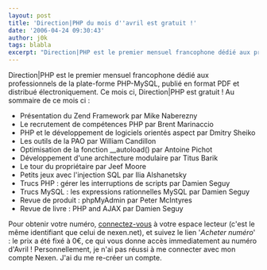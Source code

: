 ```yaml
---
layout: post
title: 'Direction|PHP du mois d''avril est gratuit !'
date: '2006-04-24 09:30:43'
author: j0k
tags: blabla
excerpt: "Direction|PHP est le premier mensuel francophone dédié aux professionnels de la plate-forme PHP-MySQL, publié en format PDF et distribué électroniquement.      \nCe mois ci, Direction|PHP est gratuit !   Au sommaire de ce mois ci :    * Présentation du Zend Framework par Mike Naberezny   * Le recrutement de compétences PHP par Brent      …"
---
```


Direction|PHP est le premier mensuel francophone dédié aux professionnels de la plate-forme PHP-MySQL, publié en format PDF et distribué électroniquement.
Ce mois ci, Direction|PHP est gratuit !   Au sommaire de ce mois ci :
* Présentation du Zend Framework par Mike Naberezny
* Le recrutement de compétences PHP par Brent Marinaccio
* PHP et le développement de logiciels orientés aspect par Dmitry Sheiko
* Les outils de la PAO par William Candillon
* Optimisation de la fonction __autoload() par Antoine Pichot
* Développement d'une architecture modulaire par Titus Barik
* Le tour du propriétaire par Jeef Moore
* Petits jeux avec l'injection SQL par Ilia Alshanetsky
* Trucs PHP : gérer les interruptions de scripts par Damien Seguy
* Trucs MySQL : les expressions rationnelles MySQL par Damien Seguy
* Revue de produit : phpMyAdmin par Peter McIntyres
* Revue de livre : PHP and AJAX par Damien Seguy

Pour obtenir votre numéro, [connectez-vous](http://www.directionphp.biz/) à votre espace lecteur (c'est le même identifiant que celui de nexen.net), et suivez le lien '*Acheter numéro*' : le prix a été fixé à 0€, ce qui vous donne accès immediatement au numéro d'Avril !   Personnellement, je n'ai pas réussi à me connecter avec mon compte Nexen. J'ai du me re-créer un compte.
